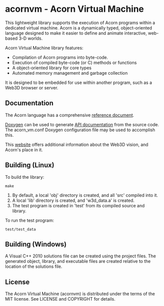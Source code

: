 # acornvm - Acorn Virtual Machine

This lightweight library supports the execution of Acorn programs within a dedicated virtual machine.
Acorn is a dynamically typed, object-oriented language designed to make it easier to define
and animate interactive, web-based 3-D worlds.

Acorn Virtual Machine library features:

- Compilation of Acorn programs into byte-code.
- Execution of compiled byte-code (or C) methods or functions
- A object-oriented library for core types
- Automated memory management and garbage collection

It is designed to be embedded for use within another program, such as a Web3D browser or server.

## Documentation

The Acorn language has a comprehensive [reference document][acorn].

[Doxygen][] can be used to generate [API documentation][doc] from the source code.
The acorn_vm.conf Doxygen configuration file may be used to accomplish this.

This [website][web3d] offers additional information about the Web3D vision,
and Acorn's place in it.

## Building (Linux)

To build the library:

	make

1. By default, a local 'obj' directory is created, and all 'src' compiled into it.
2. A local 'lib' directory is created, and 'w3d_data.a' is created.
3. The test program is created in 'test' from its compiled source and library.

To run the test program:

	test/test_data

## Building (Windows)

A Visual C++ 2010 solutions file can be created using the project files. 
The generated object, library, and executable files are created relative to the location of the 
solutions file.

## License

The Acorn Virtual Machine (acornvm) is distributed under the terms of the MIT license. 
See LICENSE and COPYRIGHT for details.

[acorn]: http://web3d.jondgoodwin.com/acorn
[doc]: http://web3d.jondgoodwin.com/acorndoc
[web3d]: http://web3d.jondgoodwin.com
[doxygen]: http://doxygen.org
